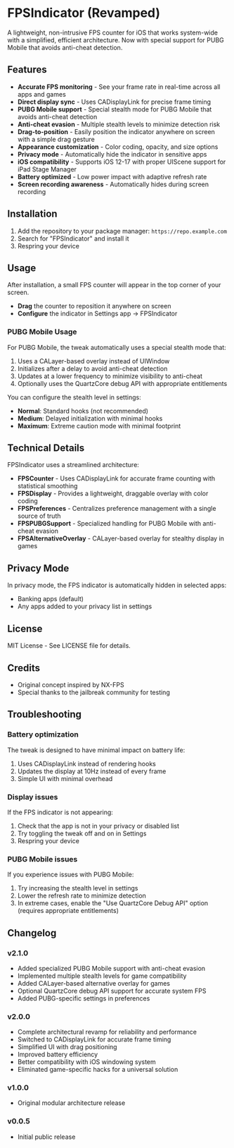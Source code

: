 # FPSIndicator (Revamped)

A lightweight, non-intrusive FPS counter for iOS that works system-wide with a simplified, efficient architecture. Now with special support for PUBG Mobile that avoids anti-cheat detection.

## Features

- **Accurate FPS monitoring** - See your frame rate in real-time across all apps and games
- **Direct display sync** - Uses CADisplayLink for precise frame timing
- **PUBG Mobile support** - Special stealth mode for PUBG Mobile that avoids anti-cheat detection
- **Anti-cheat evasion** - Multiple stealth levels to minimize detection risk
- **Drag-to-position** - Easily position the indicator anywhere on screen with a simple drag gesture
- **Appearance customization** - Color coding, opacity, and size options
- **Privacy mode** - Automatically hide the indicator in sensitive apps
- **iOS compatibility** - Supports iOS 12-17 with proper UIScene support for iPad Stage Manager
- **Battery optimized** - Low power impact with adaptive refresh rate
- **Screen recording awareness** - Automatically hides during screen recording

## Installation

1. Add the repository to your package manager: `https://repo.example.com`
2. Search for "FPSIndicator" and install it
3. Respring your device

## Usage

After installation, a small FPS counter will appear in the top corner of your screen.

- **Drag** the counter to reposition it anywhere on screen
- **Configure** the indicator in Settings app → FPSIndicator

### PUBG Mobile Usage

For PUBG Mobile, the tweak automatically uses a special stealth mode that:

1. Uses a CALayer-based overlay instead of UIWindow
2. Initializes after a delay to avoid anti-cheat detection
3. Updates at a lower frequency to minimize visibility to anti-cheat
4. Optionally uses the QuartzCore debug API with appropriate entitlements

You can configure the stealth level in settings:
- **Normal**: Standard hooks (not recommended)
- **Medium**: Delayed initialization with minimal hooks
- **Maximum**: Extreme caution mode with minimal footprint

## Technical Details

FPSIndicator uses a streamlined architecture:

- **FPSCounter** - Uses CADisplayLink for accurate frame counting with statistical smoothing
- **FPSDisplay** - Provides a lightweight, draggable overlay with color coding
- **FPSPreferences** - Centralizes preference management with a single source of truth
- **FPSPUBGSupport** - Specialized handling for PUBG Mobile with anti-cheat evasion
- **FPSAlternativeOverlay** - CALayer-based overlay for stealthy display in games

## Privacy Mode

In privacy mode, the FPS indicator is automatically hidden in selected apps:

- Banking apps (default)
- Any apps added to your privacy list in settings

## License

MIT License - See LICENSE file for details.

## Credits

- Original concept inspired by NX-FPS
- Special thanks to the jailbreak community for testing

## Troubleshooting

### Battery optimization

The tweak is designed to have minimal impact on battery life:

1. Uses CADisplayLink instead of rendering hooks
2. Updates the display at 10Hz instead of every frame
3. Simple UI with minimal overhead

### Display issues

If the FPS indicator is not appearing:

1. Check that the app is not in your privacy or disabled list
2. Try toggling the tweak off and on in Settings
3. Respring your device

### PUBG Mobile issues

If you experience issues with PUBG Mobile:

1. Try increasing the stealth level in settings
2. Lower the refresh rate to minimize detection
3. In extreme cases, enable the "Use QuartzCore Debug API" option (requires appropriate entitlements)

## Changelog

### v2.1.0
- Added specialized PUBG Mobile support with anti-cheat evasion
- Implemented multiple stealth levels for game compatibility
- Added CALayer-based alternative overlay for games
- Optional QuartzCore debug API support for accurate system FPS
- Added PUBG-specific settings in preferences

### v2.0.0
- Complete architectural revamp for reliability and performance
- Switched to CADisplayLink for accurate frame timing
- Simplified UI with drag positioning
- Improved battery efficiency
- Better compatibility with iOS windowing system
- Eliminated game-specific hacks for a universal solution

### v1.0.0
- Original modular architecture release

### v0.0.5
- Initial public release
